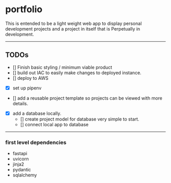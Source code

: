 # portfolio
This is entended to be a light weight web app to display personal development projects and a project in itself that is Perpetually in development.

---

## TODOs
- [] Finish basic styling / minimum viable product
- [] build out IAC to easily make changes to deployed instance.
- [] deploy to AWS
- [x] set up pipenv
- [] add a reusable project template so projects can be viewed with more details.
- [x] add a database locally.
    - [] create project model for database very simple to start. 
    - [] connect local app to database

---

### first level dependencies
- fastapi
- uvicorn
- jinja2
- pydantic
- sqlalchemy
